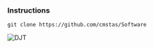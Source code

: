 


### Instructions
```
git clone https://github.com/cmstas/Software
```

![DJT](http://i.imgur.com/glVIR7H.png)

